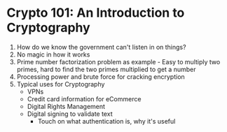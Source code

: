 # Crypto 101: An Introduction to Cryptography

1. How do we know the government can't listen in on things?
  1. No magic in how it works
  2. Prime number factorization problem as example
    - Easy to multiply two primes, hard to find the two primes multiplied to get a number
  3. Processing power and brute force for cracking encryption
2. Typical uses for Cryptography
   - VPNs
   - Credit card information for eCommerce
   - Digital Rights Management
   - Digital signing to validate text
     - Touch on what authentication is, why it's useful

